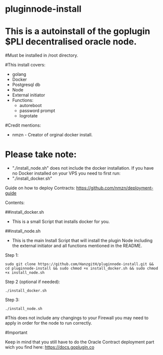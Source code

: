 # pluginnode-install

# This is a autoinstall of the goplugin $PLI decentralised oracle node.

#Must be installed in /root directory.

#This install covers:
  - golang
  - Docker
  - Postgresql db
  - Node
  - External initiator
  - Functions:
    - autoreboot
    - password prompt
    - logrotate

#Credit mentions:
 - nmzn - Creator of orginal docker install.

# Please take note:
- "./install_node.sh" does not include the docker installation. If you have no Docker installed on your VPS you need to first run:
-  "./install_docker.sh"

Guide on how to deploy Contracts: https://github.com/nmzn/deployment-guide

Contents:

  ##install_docker.sh

  - This is a small Script that installs docker for you.
  
  ##install_node.sh
  
  - This is the main Install Script that will install the plugin Node including the external initiator and all functions mentioned in the README.
      
    
  Step 1:
      
          
    sudo git clone https://github.com/HanzgitH/pluginnode-install.git && cd pluginnode-install && sudo chmod +x install_docker.sh && sudo chmod +x install_node.sh
      
  
  Step 2 (optional if needed):
      
    ./install_docker.sh
  
  Step 3:
  
    ./install_node.sh
          
    
   #This does not include any changings to your Firewall you may need to apply in order for the node to run correctly. 
    
   #Important
   
   Keep in mind that you still have to do the Oracle Contract deployment part wich you find here: https://docs.goplugin.co
   
